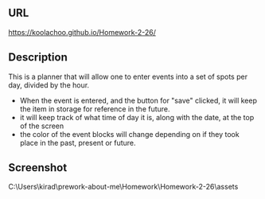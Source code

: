 ## URL

 https://koolachoo.github.io/Homework-2-26/

 ## Description

 This is a planner that will allow one to enter events into a set of spots per day, divided by the hour.
 - When the event is entered, and the button for "save" clicked, it will keep the item in storage for reference in the future.
 - it will keep track of what time of day it is, along with the date, at the top of the screen
 - the color of the event blocks will change depending on if they took place in the past, present or future.

 ## Screenshot

 C:\Users\kirad\prework-about-me\Homework\Homework-2-26\assets